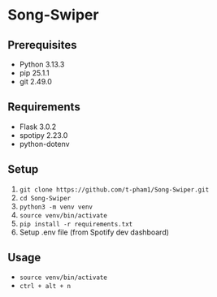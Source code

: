 # Song-Swiper

## Prerequisites
- Python 3.13.3
- pip 25.1.1
- git 2.49.0

## Requirements
- Flask 3.0.2
- spotipy 2.23.0
- python-dotenv

## Setup
1. `git clone https://github.com/t-pham1/Song-Swiper.git`
2. `cd Song-Swiper`
3. `python3 -m venv venv`
4. `source venv/bin/activate`
5. `pip install -r requirements.txt`
6. Setup .env file (from Spotify dev dashboard)

## Usage
- `source venv/bin/activate`
- `ctrl + alt + n`